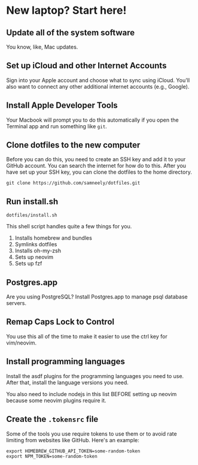 # New laptop? Start here!

## Update all of the system software

You know, like, Mac updates.

## Set up iCloud and other Internet Accounts

Sign into your Apple account and choose what to sync using iCloud.
You'll also want to connect any other additional internet accounts (e.g., Google).

## Install Apple Developer Tools

Your Macbook will prompt you to do this automatically if you open the Terminal app and run something like `git`.

## Clone dotfiles to the new computer

Before you can do this, you need to create an SSH key and add it to your GitHub account. You can search the internet for how do to this. After you have set up your SSH key, you can clone the dotfiles to the home directory.

```shell
git clone https://github.com/samneely/dotfiles.git
```

## Run install.sh

```shell
dotfiles/install.sh
```

This shell script handles quite a few things for you.

1. Installs homebrew and bundles
1. Symlinks dotfiles
1. Installs oh-my-zsh
1. Sets up neovim
1. Sets up fzf

## Postgres.app

Are you using PostgreSQL? Install Postgres.app to manage psql database servers.

## Remap Caps Lock to Control

You use this all of the time to make it easier to use the ctrl key for vim/neovim.

## Install programming languages

Install the asdf plugins for the programming languages you need to use. After that, install the language versions you need. 

You also need to include nodejs in this list BEFORE setting up neovim because some neovim plugins require it.

## Create the `.tokensrc` file

Some of the tools you use require tokens to use them or to avoid rate limiting from websites like GitHub. Here's an example:
```shell
export HOMEBREW_GITHUB_API_TOKEN=some-random-token
export NPM_TOKEN=some-random-token
```
